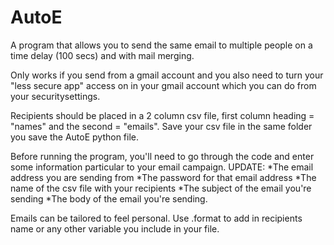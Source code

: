 # AutoE
A program that allows you to send the same email to multiple people on a time delay (100 secs) and with mail merging.

Only works if you send from a gmail account and you also need to turn your "less secure app" access on in your gmail account which you can do from your securitysettings. 

Recipients should be placed in a 2 column csv file, first column heading = "names" and the second = "emails".  Save your csv file in the same folder you save the AutoE python file.  

Before running the program, you'll need to go through the code and enter some information particular to your email campaign. UPDATE:
        *The email address you are sending from
        *The password for that email address
        *The name of the csv file with your recipients
        *The subject of the email you're sending
        *The body of the email you're sending.

Emails can be tailored to feel personal.  Use .format to add in recipients name or any other variable you include in your file.
